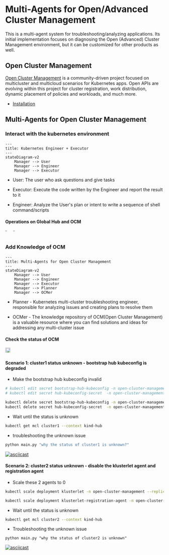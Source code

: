# Multi-Agents for Open/Advanced Cluster Management

This is a multi-agent system for troubleshooting/analyzing applications. Its initial implementation focuses on diagnosing the Open (Advanced) Cluster Management environment, but it can be customized for other products as well.

## Open Cluster Management

[Open Cluster Management](https://open-cluster-management.io/) is a community-driven project focused on multicluster and multicloud scenarios for Kubernetes apps. Open APIs are evolving within this project for cluster registration, work distribution, dynamic placement of policies and workloads, and much more.

- [Installation](https://open-cluster-management.io/getting-started/quick-start/)

## Multi-Agents for Open Cluster Management



### Interact with the kubernetes environment

  ```mermaid
  ---
  title: Kubernetes Engineer + Executor
  ---
  stateDiagram-v2
      Manager --> User
      Manager --> Engineer
      Manager --> Executor
  ```

- User: The user who ask questions and give tasks

- Executor: Execute the code written by the Engineer and report the result to it
  
- Engineer: Analyze the User's plan or intent to write a sequence of shell command/scripts

#### Operations on Global Hub and OCM

<div style="display: flex; gap: 5px;">
  <a href="https://asciinema.org/a/673721" target="_blank">
    <img src="https://asciinema.org/a/673721.svg" style="width: 48%; height: auto;" />
  </a>
  
  <a href="https://asciinema.org/a/673715" target="_blank">
    <img src="https://asciinema.org/a/673715.svg" style="width: 48%; height: auto;" />
  </a>
</div>

### Add Knowledge of OCM

  ```mermaid
  ---
  title: Multi-Agents for Open Cluster Management
  ---
  stateDiagram-v2
      Manager --> User
      Manager --> Engineer
      Manager --> Executor
      Manager --> Planner
      Manager --> OCMer
  ```

- Planner - Kubernetes multi-cluster troubleshooting engineer, responsible for analyzing issues and creating plans to resolve them

- OCMer - The knowledge repository of OCM(Open Cluster Management) is a valuable resource where you can find solutions and ideas for addressing any multi-cluster issue

#### Check the status of OCM

<!-- [![asciicast](https://asciinema.org/a/673919.svg)](https://asciinema.org/a/673919) -->
<div style="display: flex; gap: 5px;">
  <a href="https://asciinema.org/a/673919" target="_blank">
    <img src="https://asciinema.org/a/673919.svg" style="width: 90%; height: auto;" />
  </a>
</div>

#### Scenario 1: cluster1 status unknown - bootstrap hub kubeconfig is degraded

- Make the bootstrap hub kubeconfig invalid

```bash
# kubectl edit secret bootstrap-hub-kubeconfig -n open-cluster-management-agent --context kind-cluster1
# kubectl edit secret hub-kubeconfig-secret  -n open-cluster-management-agent --context kind-cluster1

kubectl delete secret bootstrap-hub-kubeconfig -n open-cluster-management-agent --context kind-cluster1
kubectl delete secret hub-kubeconfig-secret  -n open-cluster-management-agent --context kind-cluster1
```

- Wait until the status is unknown

```bash
kubectl get mcl cluster1 --context kind-hub
```

- troubleshooting the unknown issue

```python
python main.py "why the status of cluster1 is unknown?"
```

[![asciicast](https://asciinema.org/a/674162.svg)](https://asciinema.org/a/674162)

#### Scenario 2: cluster2 status unknown - disable the klusterlet agent and registration agent

- Scale these 2 agents to 0

```bash
kubectl scale deployment klusterlet -n open-cluster-management --replicas=0 --context kind-cluster2

kubectl scale deployment klusterlet-registration-agent -n open-cluster-management-agent --replicas=0 --context kind-cluster2
```

- Wait until the status is unknown

```bash
kubectl get mcl cluster2 --context kind-hub
```

- Troubleshooting the unknown issue

```shell
python main.py "why the status of cluster2 is unknown"
```

[![asciicast](https://asciinema.org/a/674155.svg)](https://asciinema.org/a/674155)